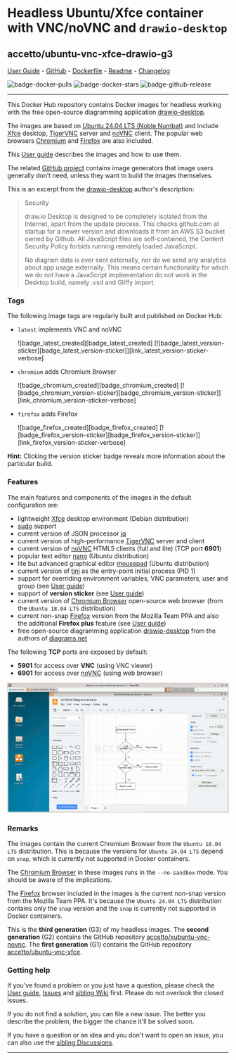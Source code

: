 # Headless Ubuntu/Xfce container with VNC/noVNC and `drawio-desktop`

## accetto/ubuntu-vnc-xfce-drawio-g3

[User Guide][this-user-guide] - [GitHub][this-github] - [Dockerfile][this-dockerfile] - [Readme][this-readme-full] - [Changelog][this-changelog]

![badge-docker-pulls][badge-docker-pulls]
![badge-docker-stars][badge-docker-stars]
![badge-github-release][badge-github-release]

***

This Docker Hub repository contains Docker images for headless working with the free open-source diagramming application [drawio-desktop][drawio-desktop].

The images are based on [Ubuntu 24.04 LTS (Noble Numbat)][docker-ubuntu] and include [Xfce][xfce] desktop, [TigerVNC][tigervnc] server and [noVNC][novnc] client.
The popular web browsers [Chromium][chromium] and [Firefox][firefox] are also included.

This [User guide][this-user-guide] describes the images and how to use them.

The related [GitHub project][this-github] contains image generators that image users generally don’t need, unless they want to build the images themselves.

This is an excerpt from the [drawio-desktop][drawio-desktop] author's description:

> Security
>
> draw.io Desktop is designed to be completely isolated from the Internet, apart from the update process.
> This checks github.com at startup for a newer version and downloads it from an AWS S3 bucket owned by Github.
> All JavaScript files are self-contained, the Content Security Policy forbids running remotely loaded JavaScript.
>
> No diagram data is ever sent externally, nor do we send any analytics about app usage externally.
> This means certain functionality for which we do not have a JavaScript implementation do not work in the Desktop build, namely .vsd and Gliffy import.

### Tags

The following image tags are regularly built and published on Docker Hub:

<!-- markdownlint-disable MD052 -->

- `latest` implements VNC and noVNC

    ![badge_latest_created][badge_latest_created]
    [![badge_latest_version-sticker][badge_latest_version-sticker]][link_latest_version-sticker-verbose]

- `chromium` adds Chromium Browser

    ![badge_chromium_created][badge_chromium_created]
    [![badge_chromium_version-sticker][badge_chromium_version-sticker]][link_chromium_version-sticker-verbose]

- `firefox` adds Firefox

    ![badge_firefox_created][badge_firefox_created]
    [![badge_firefox_version-sticker][badge_firefox_version-sticker]][link_firefox_version-sticker-verbose]

<!-- markdownlint-enable MD052 -->

**Hint:** Clicking the version sticker badge reveals more information about the particular build.

### Features

The main features and components of the images in the default configuration are:

- lightweight [Xfce][xfce] desktop environment (Debian distribution)
- [sudo][sudo] support
- current version of JSON processor [jq][jq]
- current version of high-performance [TigerVNC][tigervnc] server and client
- current version of [noVNC][novnc] HTML5 clients (full and lite) (TCP port **6901**)
- popular text editor [nano][nano] (Ubuntu distribution)
- lite but advanced graphical editor [mousepad][mousepad] (Ubuntu distribution)
- current version of [tini][tini] as the entry-point initial process (PID 1)
- support for overriding environment variables, VNC parameters, user and group (see [User guide][this-user-guide-using-containers])
- support of **version sticker** (see [User guide][this-user-guide-version-sticker])
- current version of [Chromium Browser][chromium] open-source web browser (from the `Ubuntu 18.04 LTS` distribution)
- current non-snap [Firefox][firefox] version from the Mozilla Team PPA and also the additional **Firefox plus** feature (see [User guide][this-user-guide-firefox-plus])
- free open-source diagramming application [drawio-desktop][drawio-desktop] from the authors of [diagrams.net][diagrams-net]

The following **TCP** ports are exposed by default:

- **5901** for access over **VNC** (using VNC viewer)
- **6901** for access over [noVNC][novnc] (using web browser)

![container-screenshot][this-screenshot-container]

### Remarks

The images contain the current Chromium Browser from the `Ubuntu 18.04 LTS` distribution.
This is because the versions for `Ubuntu 24.04 LTS` depend on `snap`, which is currently not supported in Docker containers.

The [Chromium Browser][chromium] in these images runs in the `--no-sandbox` mode.
You should be aware of the implications.

The [Firefox][firefox] browser included in the images is the current non-snap version from the Mozilla Team PPA.
It's because the `Ubuntu 24.04 LTS` distribution contains only the `snap` version and the `snap` is currently not supported in Docker containers.

This is the **third generation** (G3) of my headless images.
The **second generation** (G2) contains the GitHub repository [accetto/xubuntu-vnc-novnc][accetto-github-xubuntu-vnc-novnc].
The **first generation** (G1) contains the GitHub repository [accetto/ubuntu-vnc-xfce][accetto-github-ubuntu-vnc-xfce].

### Getting help

If you've found a problem or you just have a question, please check the [User guide][this-user-guide], [Issues][this-issues] and [sibling Wiki][sibling-wiki] first.
Please do not overlook the closed issues.

If you do not find a solution, you can file a new issue.
The better you describe the problem, the bigger the chance it'll be solved soon.

If you have a question or an idea and you don't want to open an issue, you can also use the [sibling Discussions][sibling-discussions].

***

[this-user-guide]: https://accetto.github.io/user-guide-g3/

[this-user-guide-version-sticker]: https://accetto.github.io/user-guide-g3/version-sticker/

[this-user-guide-using-containers]: https://accetto.github.io/user-guide-g3/using-containers/

[this-user-guide-firefox-plus]: https://accetto.github.io/user-guide-g3/firefox-plus/

[this-changelog]: https://github.com/accetto/headless-drawing-g3/blob/master/CHANGELOG.md

[this-github]: https://github.com/accetto/headless-drawing-g3/

[this-issues]: https://github.com/accetto/headless-drawing-g3/issues

[this-readme-full]: https://github.com/accetto/headless-drawing-g3/blob/master/docker/xfce-drawio/README.md

[sibling-discussions]: https://github.com/accetto/ubuntu-vnc-xfce-g3/discussions

[sibling-wiki]: https://github.com/accetto/ubuntu-vnc-xfce-g3/wiki

[this-dockerfile]: https://github.com/accetto/headless-drawing-g3/blob/master/docker/Dockerfile.xfce.drawing

[this-screenshot-container]: https://raw.githubusercontent.com/accetto/headless-drawing-g3/master/docker/doc/images/animation-headless-drawing-drawio-live.gif

[accetto-github-xubuntu-vnc-novnc]: https://github.com/accetto/xubuntu-vnc-novnc/

[accetto-github-ubuntu-vnc-xfce]: https://github.com/accetto/ubuntu-vnc-xfce

[docker-ubuntu]: https://hub.docker.com/_/ubuntu/

[chromium]: https://www.chromium.org/Home
[diagrams-net]: https://www.diagrams.net/
[drawio-desktop]: https://github.com/jgraph/drawio-desktop/
[firefox]: https://www.mozilla.org
[jq]: https://stedolan.github.io/jq/
[mousepad]: https://github.com/codebrainz/mousepad
[nano]: https://www.nano-editor.org/
[novnc]: https://github.com/kanaka/noVNC
[sudo]: https://www.sudo.ws/
[tigervnc]: http://tigervnc.org
[tini]: https://github.com/krallin/tini
[xfce]: http://www.xfce.org

[badge-github-release]: https://badgen.net/github/release/accetto/headless-drawing-g3?icon=github&label=release

[badge-docker-pulls]: https://badgen.net/docker/pulls/accetto/ubuntu-vnc-xfce-drawio-g3?icon=docker&label=pulls

[badge-docker-stars]: https://badgen.net/docker/stars/accetto/ubuntu-vnc-xfce-drawio-g3?icon=docker&label=stars

<!-- Appendix will be added by util-readme.sh -->
